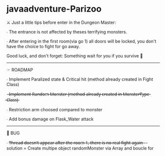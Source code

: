# javaadventure-Parizoo

⚔️ Just a little tips before enter in the Dungeon Master: 

∙ The entrance is not affected by theses terrifying monsters. 

∙ After entering in the first room(via go 1) all doors will be locked, you don't have the choice to fight for go away.

Good luck, and don't forget:          Something wait for you if you survive 🎁

-----------------------------------------------------------------------------------------------------------------------


☞ ROADMAP

∙ Implement Paralized state & Critical hit (method already created in Fight Class)

∙  ̶I̶m̶p̶l̶e̶m̶e̶n̶t̶ ̶R̶a̶n̶d̶o̶m̶ ̶M̶o̶n̶s̶t̶e̶r̶ ̶(̶m̶e̶t̶h̶o̶d̶ ̶a̶l̶r̶e̶a̶d̶y̶ ̶c̶r̶e̶a̶t̶e̶d̶ ̶i̶n̶ ̶M̶o̶n̶s̶t̶e̶r̶T̶y̶p̶e̶ ̶C̶l̶a̶s̶s̶)̶

∙ Restriction arm choosed compared to monster

∙ Add bonus damage on Flask_Water attack 


-----------------------------------------------------------------------------------------------------------------------

🤬 BUG

∙ T̶h̶r̶e̶a̶d̶ ̶d̶o̶e̶s̶n̶'̶t̶ ̶a̶p̶p̶e̶a̶r̶ ̶a̶f̶t̶e̶r̶ ̶t̶h̶e̶ ̶r̶o̶o̶m̶ ̶1̶,̶ ̶t̶h̶e̶r̶e̶ ̶i̶s̶ ̶n̶o̶ ̶r̶e̶a̶l̶ ̶f̶i̶g̶h̶t̶ ̶a̶g̶a̶i̶n̶ -- solution = Create multipe object randomMonster via Array and boucle for
